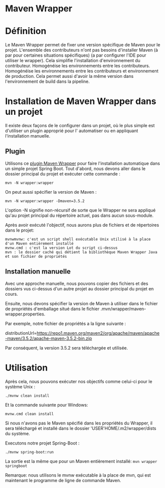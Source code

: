 # Maven Wrapper

# Définition

Le Maven Wrapper permet de fixer une version spécifique de Maven pour le projet.
L'ensemble des contributeurs n'ont pas besoins d'installer Maven
(à par pour certaines situations spécifiques)
(a par configurer l'IDE pour utiliser le wrapper).
Cela simplifie l'installation d'environnement du contributeur.
Homogénéise les environnements entre les contributeurs.
Homogénéise les environnements entre les contributeurs et environnement de production.
Cela permet aussi d'avoir la même version dans l'environnement de build dans la pipeline.

# Installation de Maven Wrapper dans un projet

Il existe deux façons de le configurer dans un projet, où le plus simple est d'utiliser un plugin approprié pour l'
automatiser ou en appliquant l'installation manuelle.

## Plugin

Utilisons ce [plugin Maven Wrapper](https://maven.apache.org/wrapper/maven-wrapper-plugin/) pour faire l'installation
automatique dans un simple projet Spring Boot.
Tout d'abord, nous devons aller dans le dossier principal du projet et exécuter cette commande :

```mvn -N wrapper:wrapper```

On peut aussi spécifier la version de Maven :

```mvn -N wrapper:wrapper -Dmaven=3.5.2```

L'option -N signifie non-récursif de sorte que le Wrapper ne sera appliqué qu'au projet principal du répertoire actuel,
pas dans aucun sous-module.

Après avoir exécuté l'objectif, nous aurons plus de fichiers et de répertoires dans le projet:

    mvnwmvnw: c'est un script shell exécutable Unix utilisé à la place d'un Maven entièrement installé
    mvnw.cmd : c'est la version Lot du script ci-dessus
    mvn : le dossier caché qui détient la bibliothèque Maven Wrapper Java et son fichier de propriétés

## Installation manuelle

Avec une approche manuelle, nous pouvons copier des fichiers et des dossiers vus ci-dessus d'un autre projet au dossier
principal du projet en cours.

Ensuite, nous devons spécifier la version de Maven à utiliser dans le fichier de propriétés d'emballage situé dans le
fichier .mvn/wrapper/maven-wrapper.properties.

Par exemple, notre fichier de propriétés a la ligne suivante :

distributionUrl=https://repo1.maven.org/maven2/org/apache/maven/apache-maven/3.5.2/apache-maven-3.5.2-bin.zip

Par conséquent, la version 3.5.2 sera téléchargée et utilisée.

# Utilisation

Après cela, nous pouvons exécuter nos objectifs comme celui-ci pour le système Unix :

```./mvnw clean install```

Et la commande suivante pour Windows:

```mvnw.cmd clean install```

Si nous n'avons pas le Maven spécifié dans les propriétés du Wrapper,
il sera téléchargé et installé dans le dossier 'USER'HOME/.m2/wrapper/dists du système.

Executons notre projet Spring-Boot :

```./mvnw spring-boot:run```

La sortie est la même que pour un Maven entièrement installé:
```mvn wrapper springboot```

Remarque: nous utilisons le mvnw exécutable à la place de mvn, qui est maintenant le programme de ligne de commande
Maven.
